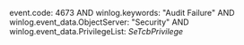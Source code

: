 event.code: 4673 AND winlog.keywords: "Audit Failure" AND winlog.event_data.ObjectServer: "Security" AND winlog.event_data.PrivilegeList: *SeTcbPrivilege*
